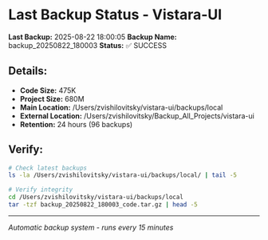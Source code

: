 # Last Backup Status - Vistara-UI

**Last Backup:** 2025-08-22 18:00:05
**Backup Name:** backup_20250822_180003
**Status:** ✅ SUCCESS

## Details:
- **Code Size:** 475K
- **Project Size:** 680M
- **Main Location:** /Users/zvishilovitsky/vistara-ui/backups/local
- **External Location:** /Users/zvishilovitsky/Backup_All_Projects/vistara-ui
- **Retention:** 24 hours (96 backups)

## Verify:
```bash
# Check latest backups
ls -la /Users/zvishilovitsky/vistara-ui/backups/local/ | tail -5

# Verify integrity
cd /Users/zvishilovitsky/vistara-ui/backups/local
tar -tzf backup_20250822_180003_code.tar.gz | head -5
```

---
*Automatic backup system - runs every 15 minutes*
